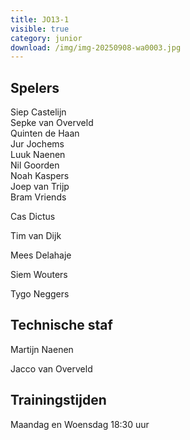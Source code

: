 ```yaml
---
title: JO13-1
visible: true
category: junior
download: /img/img-20250908-wa0003.jpg
---
```

## Spelers

S﻿iep Castelijn\
S﻿epke van Overveld\
Q﻿uinten de Haan\
J﻿ur Jochems\
L﻿uuk Naenen\
N﻿il Goorden\
N﻿oah Kaspers\
J﻿oep van Trijp\
B﻿ram Vriends

C﻿as Dictus

T﻿im van Dijk

M﻿ees Delahaje

S﻿iem Wouters

T﻿ygo Neggers

## Technische staf

M﻿artijn Naenen

J﻿acco van Overveld

## Trainingstijden

Maandag en Woensdag 18:30 uur